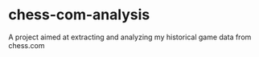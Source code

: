 # chess-com-analysis
A project aimed at extracting and analyzing my historical game data from chess.com
